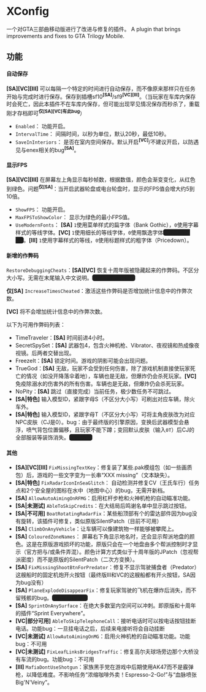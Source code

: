 <style>
	.uknowtoomuch {
		background-color: #1f1f1f !important;
		color: #1f1f1f !important;
		border-radius: 5px !important
	}
	.uknowtoomuch:hover,.uknowtoomuch:hover a,.uknowtoomuch.active {
		color: #ccc !important
	}
</style>

# XConfig
一个对GTA三部曲移动版进行了改进与修复的插件。
A plugin that brings improvements and fixes to GTA Trilogy Mobile.

## 功能

#### 自动保存
**[SA][VC][III]** 可以每隔一个特定的时间进行自动保存，而不像原来那样只在任务开始与完成时进行保存。保存到插槽sf10<sup>**[SA]**</sup>/sf9<sup>**[VC][III]**</sup>。（当玩家在车库内保存时会死亡，因此本插件不在车库内保存，但可能出现罕见情况保存而秒杀了，重载刚才存档即可<sup>**仅[SA][VC]有此bug**</sup>）

- `Enabled`： 功能开启。
- `IntervalTime`： 间隔时间，以秒为单位，默认20秒，最低10秒。
- `SaveInInteriors`： 是否在室内空间保存。默认开启<sup>**[VC]**</sup>/不建议开启，以防遇见与enex相关的bug<sup>**[SA]**</sup>。

#### 显示FPS
**[SA][VC][III]** 在屏幕左上角显示每秒帧数，根据数值，颜色会渐变变化，从红色到绿色。问题<sup>**仅[SA]**</sup>：当开启武器轮盘或电台轮盘时，显示的FPS值会增大约5到10倍。

- `ShowFPS`： 功能开启。
- `MaxFPSToShowColor`： 显示为绿色的最小FPS值。
- `UseModernFonts`： **[SA]** `1`使用菜单样式的扁字体（Bank Gothic），`0`使用字幕样式的等线字体。**[VC]** `1`使用细长的等线字体，`0`使用飘逸字体<span class="uknowtoomuch">（不知道啥名）</span>。**[III]** `1`使用字幕样式的等线，`0`使用标题样式的粗字体（Pricedown）。

#### 新增的作弊码
`RestoreDebuggingCheats`：**[SA][VC]** 恢复十周年版被隐藏起来的作弊码。不区分大小写。无需在末尾输入中文说明。<span class="uknowtoomuch">输了可能还会出错</span>

**仅[SA]** `IncreaseTimesCheated`：激活这些作弊码是否增加统计信息中的作弊次数。

**[VC]** 将不会增加统计信息中的作弊次数。

以下为可用作弊码列表：

- TimeTraveler：**[SA]** 时间前进4小时。
- SecretSpySet：**[SA]** 武器包4，包含火神机枪、Vibrator、夜视镜和热成像夜视镜。后两者交替出现。
- FreezeIt：**[SA]** 锁定时间。游戏的阴影可能会出现问题。
- TrueGod：**[SA]** 无敌，玩家不会受到任何伤害，除了游戏机制直接使玩家死亡的情况（如没开降落伞着地），车辆也是无敌，但爆炸仍会杀死玩家。**[VC]** 免疫除溺水的伤害外的所有伤害。车辆也是无敌，但爆炸仍会杀死玩家。
- NoPity：**[SA]** 跳过（直接完成）当前任务，极少数任务不可跳过。
- **[SA|特色]** 输入模型ID，紧跟字母S（不区分大小写）可刷出对应车辆，除火车外。
- **[SA|特色]** 输入模型ID，紧跟字母T（不区分大小写）可将主角皮肤改为对应NPC皮肤（CJ是0）。bug：由于最终版的引擎原因，变换后武器模型会悬浮，喷气背包位置偏移，且玩家不能下蹲；变回默认皮肤（输入`0T`）后CJ的全部服装等装饰消失。<span class="uknowtoomuch">大裤衩CJ</span>

#### 其他
- **[SA][VC][III]** `FixMissingTextKey`：修复装了某些.pak模组包（如一些画质包）后，游戏的一些文字变为一长串“XXX missing”（文本缺失）。
- **[SA|特色]** `FixRadarIconInSeaGlitch`： 自动检测并修复CV（王氏车行）任务点和2个安全屋的图标在水中（地图中心）的bug，无需开新档。
- **[SA]** `AllowAutoAimingOnRFMG`：启用杠杆步枪和火神机枪的自动瞄准功能。
- **[SA|未测试]** `AbleToSkipCredits`：在大结局后鸣谢名单中显示跳过按钮。
- **[SA|不可用]** `BoatRotatingRadarFix`：某些船顶部有个的雷达部件因为bug没有旋转，该插件可修复，类似原版SilentPatch（目前不可用）
- **[SA]** `ClimbOnAnyVehicle`：让车辆可以像建筑物一样能够被攀爬上。
- **[SA]** `ColouredZoneNames`： 屏幕右下角显示地名时，还会显示帮派地盘的颜色。这是在原版游戏损坏的功能，原版只会在一个地盘由多个帮派控制时才显示（官方把与/或条件弄混）。颜色计算方式类似于十周年版的JPatch（忽视帮派密度）而不是原版的SilentPatch（二次方变换）。
- **[SA]** `FixMissingShootBtnForPredator`：修复不显示驾驶捕食者（Predator）这艘船时的固定机炮开火按钮（最终版III和VC的这艘船都有开火按钮，SA因为bug没有）
- **[SA]** `PlaneExplodeDisappearFix`：修复玩家驾驶的飞机在爆炸后消失，而不留残骸的bug。<span class="uknowtoomuch">R星预言可币？</span>
- **[SA]** `SprintOnAnySurface`：在绝大多数室内空间可以冲刺。即原版和十周年的插件“Sprint Everywhere”。
- **[VC|部分可用]** `AbleToSkipTelephoneCall`：接听电话时可以按电话按钮挂断电话。功能bug：一旦挂电话之后，后续来电接听将会自动挂断
- **[VC|未测试]** `AllowAutoAimingOnMG`：启用火神机枪的自动瞄准功能。功能bug：不可用
- **[VC|未测试]** `FixLeafLinksBridgesTraffic`：修复高尔夫球场旁边那个大桥没有车流的bug。功能bug：不可用
- **[III]** `MafiaDontUseShotgun`：家族黑手党在游戏中后期使用AK47而不是霰弹枪，以降低难度。不影响任务“浓缩咖啡外卖！Espresso-2-Go!”与“血脉喷张Big'N'Veiny”。

